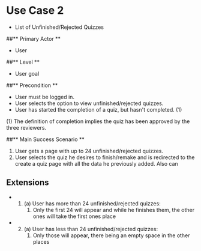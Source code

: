# Use Case 2

* List of Unfinished/Rejected Quizzes

##** Primary Actor **

* User

##** Level **

* User goal

##** Precondition  **

* User must be logged in.
* User selects the option to view unfinished/rejected quizzes.
* User has started the completion of a quiz, but hasn't completed. (1)

(1) The definition of completion implies the quiz has been approved by the three reviewers.


##** Main Success Scenario **

1. User gets a page with up to 24 unfinished/rejected quizzes.
2. User selects the quiz he desires to finish/remake and is redirected to the create a quiz page with all the data he previously added. Also can


## Extensions

* 1. (a) User has more than 24 unfinished/rejected quizzes:
        1. Only the first 24 will appear and while he finishes them, the other ones will take the first ones place
		
* 2. (a) User has less than 24 unfinished/rejected quizzes:
        1. Only those will appear, there being an empty space in the other places
